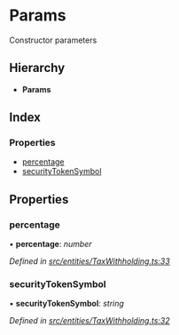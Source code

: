 # Params

Constructor parameters

## Hierarchy

* **Params**

## Index

### Properties

* [percentage](../interfaces/_entities_taxwithholding_.params.md#percentage)
* [securityTokenSymbol](../interfaces/_entities_taxwithholding_.params.md#securitytokensymbol)

## Properties

### percentage

• **percentage**: _number_

_Defined in_ [_src/entities/TaxWithholding.ts:33_](https://github.com/PolymathNetwork/polymath-sdk/blob/e8bbc1e/src/entities/TaxWithholding.ts#L33)

### securityTokenSymbol

• **securityTokenSymbol**: _string_

_Defined in_ [_src/entities/TaxWithholding.ts:32_](https://github.com/PolymathNetwork/polymath-sdk/blob/e8bbc1e/src/entities/TaxWithholding.ts#L32)

